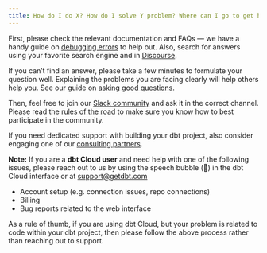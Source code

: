 ```yaml
---
title: How do I do X? How do I solve Y problem? Where can I go to get help?
---
```


First, please check the relevant documentation and FAQs — we have a handy guide on [debugging errors](debugging-errors) to help out. Also, search for answers using your favorite search engine and in [Discourse](https://discourse.getdbt.com/).

If you can’t find an answer, please take a few minutes to formulate your question well. Explaining the problems you are facing clearly will help others help you. See our guide on [asking good questions](https://discourse.getdbt.com/t/how-to-get-the-most-out-of-dbt-slack/290).

Then, feel free to join our [Slack community](http://community.getdbt.com/) and ask it in the correct channel. Please read the [rules of the road](https://docs.getdbt.com/docs/contributing/slack-rules-of-the-road/) to make sure you know how to best participate in the community.

If you need dedicated support with building your dbt project, also consider engaging one of our [consulting partners](https://www.getdbt.com/ecosystem/).

**Note:** If you are a **dbt Cloud user** and need help with one of the following issues, please reach out to us by using the speech bubble (💬) in the dbt Cloud interface or at support@getdbt.com
- Account setup (e.g. connection issues, repo connections)
- Billing
- Bug reports related to the web interface

As a rule of thumb, if you are using dbt Cloud, but your problem is related to code within your dbt project, then please follow the above process rather than reaching out to support.
